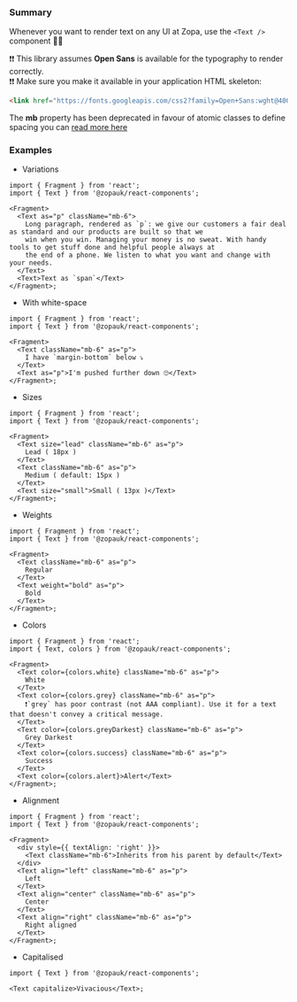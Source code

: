 ### Summary

Whenever you want to render text on any UI at Zopa, use the `<Text />` component 🙏🏻

❗❗️ This library assumes **Open Sans** is available for the typography to render correctly.  
❗❗️ Make sure you make it available in your application HTML skeleton:

```html
<link href="https://fonts.googleapis.com/css2?family=Open+Sans:wght@400;600;700;800&display=swap" rel="stylesheet" />
```

The **mb** property has been deprecated in favour of atomic classes to define spacing you can [read more here](/#spacing)

### Examples

- Variations

```tsx
import { Fragment } from 'react';
import { Text } from '@zopauk/react-components';

<Fragment>
  <Text as="p" className="mb-6">
    Long paragraph, rendered as `p`: we give our customers a fair deal as standard and our products are built so that we
    win when you win. Managing your money is no sweat. With handy tools to get stuff done and helpful people always at
    the end of a phone. We listen to what you want and change with your needs.
  </Text>
  <Text>Text as `span`</Text>
</Fragment>;
```

- With white-space

```tsx
import { Fragment } from 'react';
import { Text } from '@zopauk/react-components';

<Fragment>
  <Text className="mb-6" as="p">
    I have `margin-bottom` below ⤵️
  </Text>
  <Text as="p">I'm pushed further down 🙄</Text>
</Fragment>;
```

- Sizes

```tsx
import { Fragment } from 'react';
import { Text } from '@zopauk/react-components';

<Fragment>
  <Text size="lead" className="mb-6" as="p">
    Lead ( 18px )
  </Text>
  <Text className="mb-6" as="p">
    Medium ( default: 15px )
  </Text>
  <Text size="small">Small ( 13px )</Text>
</Fragment>;
```

- Weights

```tsx
import { Fragment } from 'react';
import { Text } from '@zopauk/react-components';

<Fragment>
  <Text className="mb-6" as="p">
    Regular
  </Text>
  <Text weight="bold" as="p">
    Bold
  </Text>
</Fragment>;
```

- Colors

```tsx { "props": { "style": { "backgroundColor": "rgb(244, 248, 246)", "border": "none" } } }
import { Fragment } from 'react';
import { Text, colors } from '@zopauk/react-components';

<Fragment>
  <Text color={colors.white} className="mb-6" as="p">
    White
  </Text>
  <Text color={colors.grey} className="mb-6" as="p">
    ❗️`grey` has poor contrast (not AAA compliant). Use it for a text that doesn't convey a critical message.
  </Text>
  <Text color={colors.greyDarkest} className="mb-6" as="p">
    Grey Darkest
  </Text>
  <Text color={colors.success} className="mb-6" as="p">
    Success
  </Text>
  <Text color={colors.alert}>Alert</Text>
</Fragment>;
```

- Alignment

```tsx
import { Fragment } from 'react';
import { Text } from '@zopauk/react-components';

<Fragment>
  <div style={{ textAlign: 'right' }}>
    <Text className="mb-6">Inherits from his parent by default</Text>
  </div>
  <Text align="left" className="mb-6" as="p">
    Left
  </Text>
  <Text align="center" className="mb-6" as="p">
    Center
  </Text>
  <Text align="right" className="mb-6" as="p">
    Right aligned
  </Text>
</Fragment>;
```

- Capitalised

```tsx
import { Text } from '@zopauk/react-components';

<Text capitalize>Vivacious</Text>;
```
